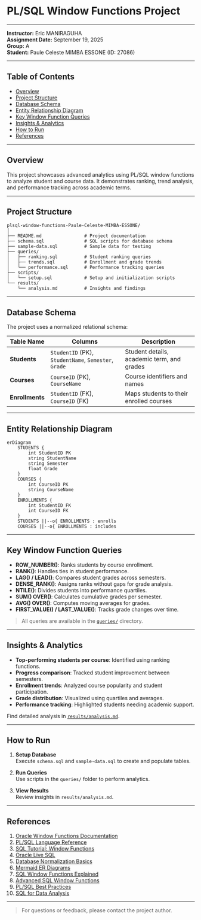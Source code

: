 # PL/SQL Window Functions Project

---

**Instructor:** Eric MANIRAGUHA  
**Assignment Date:** September 19, 2025  
**Group:** A  
**Student:** Paule Celeste MIMBA ESSONE (ID: 27086)

---

## Table of Contents

- [Overview](#overview)
- [Project Structure](#project-structure)
- [Database Schema](#database-schema)
- [Entity Relationship Diagram](#entity-relationship-diagram)
- [Key Window Function Queries](#key-window-function-queries)
- [Insights & Analytics](#insights--analytics)
- [How to Run](#how-to-run)
- [References](#references)

---

## Overview

This project showcases advanced analytics using PL/SQL window functions to analyze student and course data. It demonstrates ranking, trend analysis, and performance tracking across academic terms.

---

## Project Structure

```
plsql-window-functions-Paule-Celeste-MIMBA-ESSONE/
│
├── README.md                # Project documentation
├── schema.sql               # SQL scripts for database schema
├── sample-data.sql          # Sample data for testing
├── queries/
│   ├── ranking.sql          # Student ranking queries
│   ├── trends.sql           # Enrollment and grade trends
│   └── performance.sql      # Performance tracking queries
├── scripts/
│   └── setup.sql            # Setup and initialization scripts
└── results/
    └── analysis.md          # Insights and findings
```

---

## Database Schema

The project uses a normalized relational schema:

| Table Name     | Columns                                         | Description                                   |
|----------------|-------------------------------------------------|-----------------------------------------------|
| **Students**   | `StudentID` (PK), `StudentName`, `Semester`, `Grade` | Student details, academic term, and grades    |
| **Courses**    | `CourseID` (PK), `CourseName`                   | Course identifiers and names                   |
| **Enrollments**| `StudentID` (FK), `CourseID` (FK)               | Maps students to their enrolled courses        |

---

## Entity Relationship Diagram

```mermaid
erDiagram
    STUDENTS {
        int StudentID PK
        string StudentName
        string Semester
        float Grade
    }
    COURSES {
        int CourseID PK
        string CourseName
    }
    ENROLLMENTS {
        int StudentID FK
        int CourseID FK
    }
    STUDENTS ||--o{ ENROLLMENTS : enrolls
    COURSES ||--o{ ENROLLMENTS : includes
```

---

## Key Window Function Queries

- **ROW_NUMBER()**: Ranks students by course enrollment.
- **RANK()**: Handles ties in student performance.
- **LAG() / LEAD()**: Compares student grades across semesters.
- **DENSE_RANK()**: Assigns ranks without gaps for grade analysis.
- **NTILE()**: Divides students into performance quartiles.
- **SUM() OVER()**: Calculates cumulative grades per semester.
- **AVG() OVER()**: Computes moving averages for grades.
- **FIRST_VALUE() / LAST_VALUE()**: Tracks grade changes over time.

> All queries are available in the [`queries/`](./queries/) directory.

---

## Insights & Analytics

- **Top-performing students per course**: Identified using ranking functions.
- **Progress comparison**: Tracked student improvement between semesters.
- **Enrollment trends**: Analyzed course popularity and student participation.
- **Grade distribution**: Visualized using quartiles and averages.
- **Performance tracking**: Highlighted students needing academic support.

Find detailed analysis in [`results/analysis.md`](./results/analysis.md).

---

## How to Run

1. **Setup Database**  
   Execute `schema.sql` and `sample-data.sql` to create and populate tables.

2. **Run Queries**  
   Use scripts in the `queries/` folder to perform analytics.

3. **View Results**  
   Review insights in `results/analysis.md`.

---

## References

1. [Oracle Window Functions Documentation](https://docs.oracle.com/en/database/oracle/oracle-database/19/sqlrf/Window-Functions.html)
2. [PL/SQL Language Reference](https://docs.oracle.com/en/database/oracle/oracle-database/19/plsql/index.html)
3. [SQL Tutorial: Window Functions](https://www.sqltutorial.org/sql-window-functions/)
4. [Oracle Live SQL](https://livesql.oracle.com/)
5. [Database Normalization Basics](https://www.geeksforgeeks.org/database-normalization/)
6. [Mermaid ER Diagrams](https://mermaid-js.github.io/mermaid/#/entityRelationshipDiagram)
7. [SQL Window Functions Explained](https://mode.com/sql-tutorial/sql-window-functions/)
8. [Advanced SQL Window Functions](https://www.postgresqltutorial.com/postgresql-window-function/)
9. [PL/SQL Best Practices](https://www.oracle.com/database/technologies/appdev/plsql.html)
10. [SQL for Data Analysis](https://www.datacamp.com/tutorial/sql-data-analysis)

---

> For questions or feedback, please contact the project author.


